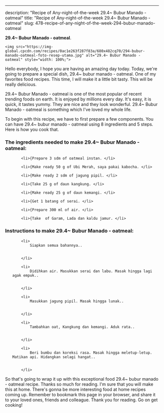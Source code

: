 ---
description: "Recipe of Any-night-of-the-week 29.4~ Bubur Manado - oatmeal"
title: "Recipe of Any-night-of-the-week 29.4~ Bubur Manado - oatmeal"
slug: 478-recipe-of-any-night-of-the-week-294-bubur-manado-oatmeal

<p>
	<strong>29.4~ Bubur Manado - oatmeal</strong>. 
	
</p>
<p>
	
	<img src="https://img-global.cpcdn.com/recipes/0ac1e263f287f83a/680x482cq70/294-bubur-manado-oatmeal-foto-resep-utama.jpg" alt="29.4~ Bubur Manado - oatmeal" style="width: 100%;">
	
	
</p>
<p>
	Hello everybody, I hope you are having an amazing day today. Today, we're going to prepare a special dish, 29.4~ bubur manado - oatmeal. One of my favorites food recipes. This time, I will make it a little bit tasty. This will be really delicious.
</p>
	
<p>
	
</p>
<p>
	29.4~ Bubur Manado - oatmeal is one of the most popular of recent trending foods on earth. It is enjoyed by millions every day. It's easy, it is quick, it tastes yummy. They are nice and they look wonderful. 29.4~ Bubur Manado - oatmeal is something which I've loved my whole life.
</p>

<p>
To begin with this recipe, we have to first prepare a few components. You can have 29.4~ bubur manado - oatmeal using 8 ingredients and 5 steps. Here is how you cook that.
</p>

<h3>The ingredients needed to make 29.4~ Bubur Manado - oatmeal:</h3>

<ol>
	
		<li>{Prepare 3 sdm of oatmeal instan. </li>
	
		<li>{Make ready 50 g of Ubi Merah, saya pakai kabocha. </li>
	
		<li>{Make ready 2 sdm of jagung pipil. </li>
	
		<li>{Take 25 g of daun kangkung. </li>
	
		<li>{Make ready 25 g of daun kemangi. </li>
	
		<li>{Get 1 batang of serai. </li>
	
		<li>{Prepare 300 ml of air. </li>
	
		<li>{Take  of Garam, Lada dan kaldu jamur. </li>
	
</ol>
<p>
	
</p>

<h3>Instructions to make 29.4~ Bubur Manado - oatmeal:</h3>

<ol>
	
		<li>
			Siapkan semua bahannya..
			
			
		</li>
	
		<li>
			Didihkan air. Masukkan serai dan labu. Masak hingga lagi agak empuk..
			
			
		</li>
	
		<li>
			Masukkan jagung pipil. Masak hingga lunak..
			
			
		</li>
	
		<li>
			Tambahkan oat, Kangkung dan kemangi. Aduk rata..
			
			
		</li>
	
		<li>
			Beri bumbu dan koreksi rasa. Masak hingga meletup-letup. Matikan api. Hidangkan selagi hangat..
			
			
		</li>
	
</ol>

<p>
	
</p>

<p>
	So that's going to wrap it up with this exceptional food 29.4~ bubur manado - oatmeal recipe. Thanks so much for reading. I'm sure that you will make this at home. There's gonna be more interesting food at home recipes coming up. Remember to bookmark this page in your browser, and share it to your loved ones, friends and colleague. Thank you for reading. Go on get cooking!
</p>
